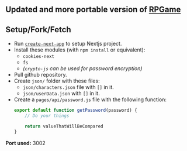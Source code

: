 ## Updated and more portable version of [RPGame](https://github.com/TimEtOff/RPGame)

## Setup/Fork/Fetch
- Run [`create-next-app`](https://github.com/vercel/next.js/tree/canary/packages/create-next-app) to setup Nextjs project.
- Install these modules (with `npm install` or equivalent):
    - `cookies-next`
    - `fs`
    - *(`crypto-js` can be used for password encryption)*
- Pull github repository.
- Create `json/` folder with these files:
    - `json/characters.json` file with `[]` in it.
    - `json/userData.json` with `[]` in it.
- Create a `pages/api/password.js` file with the following function:
    ```js
    export default function getPassword(password) {
        // Do your things

        return valueThatWillBeCompared
    }   
    ```
**Port used:** 3002